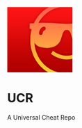 <img src="https://github.com/HackZy01/UCR/blob/main/assets/Repo.png" height="150">

# UCR
A Universal Cheat Repo
